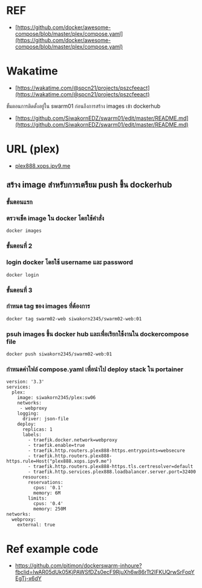 # REF
- [https://github.com/docker/awesome-compose/blob/master/plex/compose.yaml](https://github.com/docker/awesome-compose/blob/master/plex/compose.yaml)

# Wakatime 

- [https://wakatime.com/@spcn21/projects/pszcfeeact](https://wakatime.com/@spcn21/projects/pszcfeeact)

ขั้นตอนการติดตั้งอยู่ใน swarm01 ก่อนถึงการสร้าง images เข้า dockerhub

- [https://github.com/SiwakornEDZ/swarm01/edit/master/README.md](https://github.com/SiwakornEDZ/swarm01/edit/master/README.md)

# URL (plex)

- [plex888.xops.ipv9.me](plex888.xops.ipv9.me)

## สร้าง image สำหรับการเตรียม push ขึ้น dockerhub

### ขั้นตอนแรก

### ตรวจเช็ค image ใน docker โดยใช้คำสั่ง

```
docker images
```

### ขั้นตอนที่ 2

### login docker โดยใช้  username และ password

```
docker login
```
### ขั้นตอนที่ 3 

### กำหนด tag ของ images ที่ต้องการ

```
docker tag swarm02-web siwakorn2345/swarm02-web:01
```
 
### psuh images ขึ้น docker hub และเพื่อเรียกใช้้งานใน dockercompose file

```
docker push siwakorn2345/swarm02-web:01
```

### กำหนดค่าไฟล์ compose.yaml เพื่อนำไป deploy stack ใน portainer

```
version: '3.3'
services:
  plex:
    image: siwakorn2345/plex:sw06
    networks:
     - webproxy
    logging:
      driver: json-file
    deploy:
      replicas: 1
      labels:
        - traefik.docker.network=webproxy
        - traefik.enable=true
        - traefik.http.routers.plex888-https.entrypoints=websecure
        - traefik.http.routers.plex888-https.rule=Host("plex888.xops.ipv9.me")
        - traefik.http.routers.plex888-https.tls.certresolver=default
        - traefik.http.services.plex888.loadbalancer.server.port=32400
      resources:
        reservations:
          cpus: '0.1'
          memory: 6M
        limits:
          cpus: '0.4'
          memory: 250M
networks:
  webproxy:
    external: true
```
    

# Ref example code 

- https://github.com/pitimon/dockerswarm-inhoure?fbclid=IwAR05dUk05KjPAWSfDZs0ecF9RjuXh6w86rTt2IFKUQrwSrFopYEgTj-x6dY
